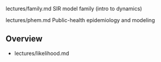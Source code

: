 
lectures/family.md SIR model family (intro to dynamics)

lectures/phem.md Public-health epidemiology and modeling

## Overview

* lectures/likelihood.md
